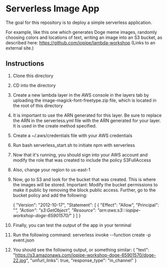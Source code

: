 # Serverless Image App

The goal for this repository is to deploy a simple serverless application.

For example, like this one which generates Doge meme images, randomly choosing colors and locations of text, writing an image into an S3 bucket, as described here:
https://github.com/iopipe/lambda-workshop (Links to an external site.)

## Instructions

1. Clone this directory
2. CD into the directory
3. Create a new lambda layer in the AWS console in the layers tab by uploading the image-magick-font-freetype.zip file, which is located in the root of this directory
4. It is important to use the ARN generated for this layer. Be sure to replace the ARN in the serverless.yml file with the ARN generated for your layer. It is used in the create method specified.
5. Create a ~/.aws/credentials file with your AWS credentials
6. Run bash serverless_start.sh to initiate npm with serverless
7. Now that it's running, you should sign into your AWS account and modify the role that 
   was created to include the policy S3FullAccess
8. Also, change your region to us-east-1
9. Now, go to S3 and look for the bucket that was created. This is where the images will be stored.
    Important: Modify the bucket permissions to make it public by removing the block public access.
    Further, go to the bucket policy and add the following:

   {
     "Version": "2012-10-17",
     "Statement": [
     {
       "Effect": "Allow",
       "Principal": "*",
       "Action": "s3:GetObject",
       "Resource": "arn:aws:s3:::iopipe-workshop-doge-65901570/*"
      }
    ]
   }

10. Finally, you can test the output of the app in your terminal
11. Run the following command: serverless invoke --function create -p event.json
12. You should see the following output, or something similar:
    {
    "text": "<https://s3.amazonaws.com/iopipe-workshop-doge-65901570/doge-22.jpg>",
    "unfurl_links": true,
    "response_type": "in_channel"
    }
